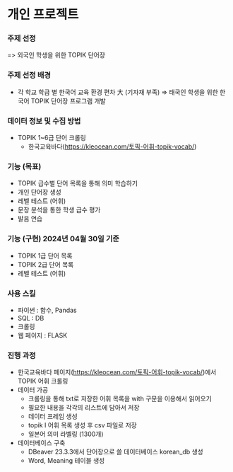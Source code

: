 # 개인 프로젝트

### 주제 선정
=> 외국인 학생을 위한 TOPIK 단어장

### 주제 선정 배경
- 각 학교 학급 별 한국어 교육 환경 편차 大 (기자재 부족)
=> 태국인 학생을 위한 한국어 TOPIK 단어장 프로그램 개발

### 데이터 정보 및 수집 방법
- TOPIK 1~6급 단어 크롤링
  - 한국교육바다(https://kleocean.com/토픽-어휘-topik-vocab/)
 
### 기능 (목표)
- TOPIK 급수별 단어 목록을 통해 의미 학습하기
- 개인 단어장 생성
- 레벨 테스트 (어휘)
- 문장 분석을 통한 학생 급수 평가
- 발음 연습

### 기능 (구현) 2024년 04월 30일 기준
- TOPIK 1급 단어 목록
- TOPIK 2급 단어 목록 
- 레벨 테스트 (어휘)

### 사용 스킬 
- 파이썬 : 함수, Pandas
- SQL : DB
- 크롤링
- 웹 페이지 : FLASK

### 진행 과정
- 한국교육바다 페이지(https://kleocean.com/토픽-어휘-topik-vocab/)에서 TOPIK 어휘 크롤링
- 데이터 가공
  - 크롤링을 통해 txt로 저장한 어휘 목록을 with 구문을 이용해서 읽어오기
  - 필요한 내용을 각각의 리스트에 담아서 저장
  - 데이터 프레임 생성
  - topik I 어휘 목록 생성 후 csv 파일로 저장
  - 일본어 의미 라벨링 (1300개)
- 데이터베이스 구축
  - DBeaver 23.3.3에서 단어장으로 쓸 데이터베이스 korean_db 생성
  - Word, Meaning 테이블 생성
